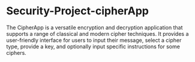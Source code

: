 # Security-Project-cipherApp
The CipherApp is a versatile encryption and decryption application that supports a range of classical and modern cipher techniques. It provides a user-friendly interface for users to input their message, select a cipher type, provide a key, and optionally input specific instructions for some ciphers.

